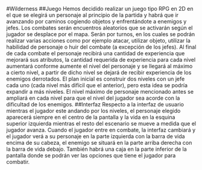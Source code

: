 #Wilderness
##Juego
Hemos decidido realizar un juego tipo RPG en 2D en el que se elegirá un personaje al principio de la partida y habrá que ir avanzando por caminos cogiendo objetos y enfrentándote a enemigos y jefes.
Los combates serán encuentros aleatorios que se activarán según el jugador se desplace por el mapa. Serán por turnos, en los cuales se podrán realizar varias acciones como por ejemplo atacar, utilizar objeto, utilizar la habilidad de personaje o huir del combate (a excepción de los jefes).
Al final de cada combate el personaje recibirá una cantidad de experiencia que mejorará sus atributos, la cantidad requerida de experiencia para cada nivel aumentará conforme aumente el nivel del personaje y se llegará al máximo a cierto nivel, a partir de dicho nivel se dejará de recibir experiencia de los enemigos derrotados.
El plan inicial es construir dos niveles con un jefe cada uno (cada nivel más difícil que el anterior), pero esta idea se podría expandir a más niveles. El nivel máximo de personaje mencionado antes se ampliará en cada nivel para que el nivel del jugador sea acorde con la dificultad de los enemigos.
##Interfaz
Respecto a la interfaz de usuario mientras el jugador este andando por los niveles, el personaje elegido aparecerá siempre en el centro de la pantalla y la vida en la esquina superior izquierda mientras el resto del escenario se mueve a medida que el jugador avanza.
Cuando el jugador entre en combate, la interfaz cambiará y el jugador verá a su personaje en la parte izquierda con la barra de vida encima de su cabeza, el enemigo se situará en la parte arriba derecha con la barra de vida debajo. También habrá una caja en la parte inferior de la pantalla donde se podrán ver las opciones que tiene el jugador para combatir.
